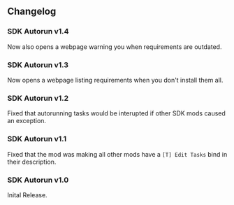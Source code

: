 ## Changelog

### SDK Autorun v1.4
Now also opens a webpage warning you when requirements are outdated.

### SDK Autorun v1.3
Now opens a webpage listing requirements when you don't install them all.

### SDK Autorun v1.2
Fixed that autorunning tasks would be interupted if other SDK mods caused an exception.

### SDK Autorun v1.1
Fixed that the mod was making all other mods have a `[T] Edit Tasks` bind in their description.

### SDK Autorun v1.0
Inital Release.
